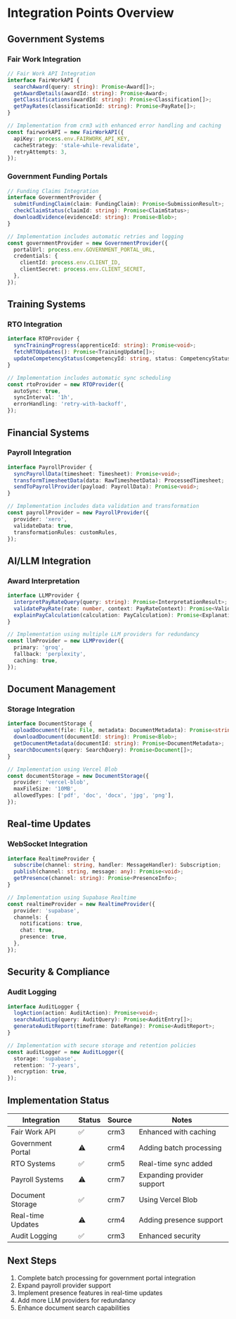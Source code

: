 # Integration Points Overview

## Government Systems

### Fair Work Integration

```typescript
// Fair Work API Integration
interface FairWorkAPI {
  searchAward(query: string): Promise<Award[]>;
  getAwardDetails(awardId: string): Promise<Award>;
  getClassifications(awardId: string): Promise<Classification[]>;
  getPayRates(classificationId: string): Promise<PayRate[]>;
}

// Implementation from crm3 with enhanced error handling and caching
const fairworkAPI = new FairWorkAPI({
  apiKey: process.env.FAIRWORK_API_KEY,
  cacheStrategy: 'stale-while-revalidate',
  retryAttempts: 3,
});
```

### Government Funding Portals

```typescript
// Funding Claims Integration
interface GovernmentProvider {
  submitFundingClaim(claim: FundingClaim): Promise<SubmissionResult>;
  checkClaimStatus(claimId: string): Promise<ClaimStatus>;
  downloadEvidence(evidenceId: string): Promise<Blob>;
}

// Implementation includes automatic retries and logging
const governmentProvider = new GovernmentProvider({
  portalUrl: process.env.GOVERNMENT_PORTAL_URL,
  credentials: {
    clientId: process.env.CLIENT_ID,
    clientSecret: process.env.CLIENT_SECRET,
  },
});
```

## Training Systems

### RTO Integration

```typescript
interface RTOProvider {
  syncTrainingProgress(apprenticeId: string): Promise<void>;
  fetchRTOUpdates(): Promise<TrainingUpdate[]>;
  updateCompetencyStatus(competencyId: string, status: CompetencyStatus): Promise<void>;
}

// Implementation includes automatic sync scheduling
const rtoProvider = new RTOProvider({
  autoSync: true,
  syncInterval: '1h',
  errorHandling: 'retry-with-backoff',
});
```

## Financial Systems

### Payroll Integration

```typescript
interface PayrollProvider {
  syncPayrollData(timesheet: Timesheet): Promise<void>;
  transformTimesheetData(data: RawTimesheetData): ProcessedTimesheet;
  sendToPayrollProvider(payload: PayrollData): Promise<void>;
}

// Implementation includes data validation and transformation
const payrollProvider = new PayrollProvider({
  provider: 'xero',
  validateData: true,
  transformationRules: customRules,
});
```

## AI/LLM Integration

### Award Interpretation

```typescript
interface LLMProvider {
  interpretPayRateQuery(query: string): Promise<InterpretationResult>;
  validatePayRate(rate: number, context: PayRateContext): Promise<ValidationResult>;
  explainPayCalculation(calculation: PayCalculation): Promise<Explanation>;
}

// Implementation using multiple LLM providers for redundancy
const llmProvider = new LLMProvider({
  primary: 'groq',
  fallback: 'perplexity',
  caching: true,
});
```

## Document Management

### Storage Integration

```typescript
interface DocumentStorage {
  uploadDocument(file: File, metadata: DocumentMetadata): Promise<string>;
  downloadDocument(documentId: string): Promise<Blob>;
  getDocumentMetadata(documentId: string): Promise<DocumentMetadata>;
  searchDocuments(query: SearchQuery): Promise<Document[]>;
}

// Implementation using Vercel Blob
const documentStorage = new DocumentStorage({
  provider: 'vercel-blob',
  maxFileSize: '10MB',
  allowedTypes: ['pdf', 'doc', 'docx', 'jpg', 'png'],
});
```

## Real-time Updates

### WebSocket Integration

```typescript
interface RealtimeProvider {
  subscribe(channel: string, handler: MessageHandler): Subscription;
  publish(channel: string, message: any): Promise<void>;
  getPresence(channel: string): Promise<PresenceInfo>;
}

// Implementation using Supabase Realtime
const realtimeProvider = new RealtimeProvider({
  provider: 'supabase',
  channels: {
    notifications: true,
    chat: true,
    presence: true,
  },
});
```

## Security & Compliance

### Audit Logging

```typescript
interface AuditLogger {
  logAction(action: AuditAction): Promise<void>;
  searchAuditLog(query: AuditQuery): Promise<AuditEntry[]>;
  generateAuditReport(timeframe: DateRange): Promise<AuditReport>;
}

// Implementation with secure storage and retention policies
const auditLogger = new AuditLogger({
  storage: 'supabase',
  retention: '7-years',
  encryption: true,
});
```

## Implementation Status

| Integration       | Status | Source | Notes                      |
| ----------------- | ------ | ------ | -------------------------- |
| Fair Work API     | ✅     | crm3   | Enhanced with caching      |
| Government Portal | ⚠️     | crm4   | Adding batch processing    |
| RTO Systems       | ✅     | crm5   | Real-time sync added       |
| Payroll Systems   | ⚠️     | crm7   | Expanding provider support |
| Document Storage  | ✅     | crm7   | Using Vercel Blob          |
| Real-time Updates | ⚠️     | crm4   | Adding presence support    |
| Audit Logging     | ✅     | crm3   | Enhanced security          |

## Next Steps

1. Complete batch processing for government portal integration
2. Expand payroll provider support
3. Implement presence features in real-time updates
4. Add more LLM providers for redundancy
5. Enhance document search capabilities
